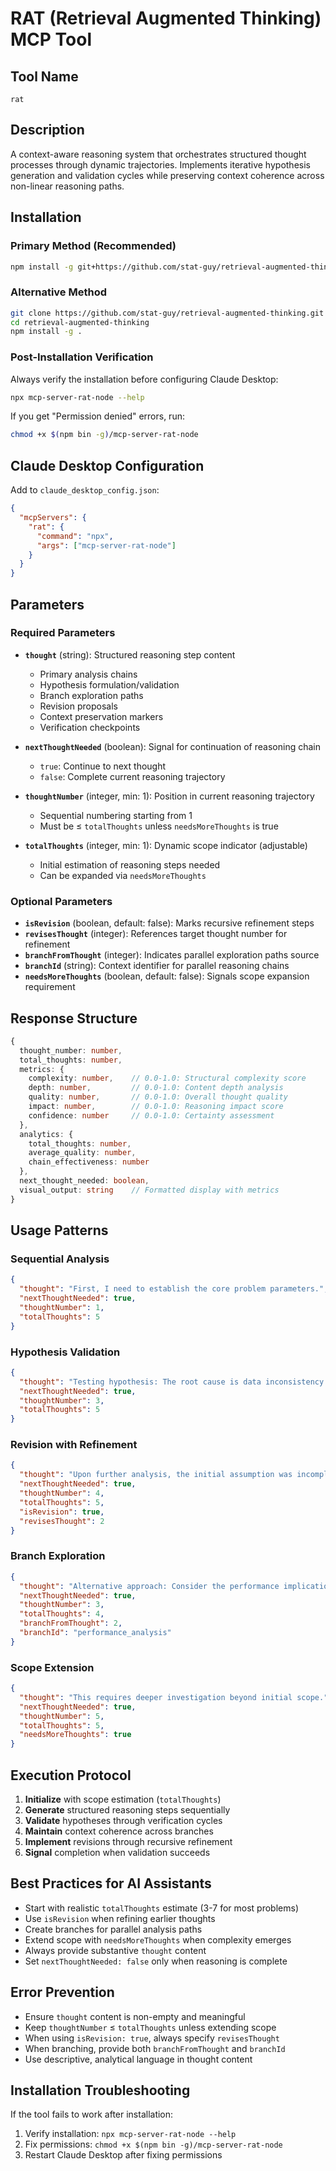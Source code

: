 # RAT (Retrieval Augmented Thinking) MCP Tool

## Tool Name
`rat`

## Description
A context-aware reasoning system that orchestrates structured thought processes through dynamic trajectories. Implements iterative hypothesis generation and validation cycles while preserving context coherence across non-linear reasoning paths.

## Installation

### Primary Method (Recommended)
```bash
npm install -g git+https://github.com/stat-guy/retrieval-augmented-thinking.git
```

### Alternative Method
```bash
git clone https://github.com/stat-guy/retrieval-augmented-thinking.git
cd retrieval-augmented-thinking
npm install -g .
```

### Post-Installation Verification
Always verify the installation before configuring Claude Desktop:
```bash
npx mcp-server-rat-node --help
```

If you get "Permission denied" errors, run:
```bash
chmod +x $(npm bin -g)/mcp-server-rat-node
```

## Claude Desktop Configuration
Add to `claude_desktop_config.json`:
```json
{
  "mcpServers": {
    "rat": {
      "command": "npx",
      "args": ["mcp-server-rat-node"]
    }
  }
}
```

## Parameters

### Required Parameters
- **`thought`** (string): Structured reasoning step content
  - Primary analysis chains
  - Hypothesis formulation/validation
  - Branch exploration paths
  - Revision proposals
  - Context preservation markers
  - Verification checkpoints

- **`nextThoughtNeeded`** (boolean): Signal for continuation of reasoning chain
  - `true`: Continue to next thought
  - `false`: Complete current reasoning trajectory

- **`thoughtNumber`** (integer, min: 1): Position in current reasoning trajectory
  - Sequential numbering starting from 1
  - Must be ≤ `totalThoughts` unless `needsMoreThoughts` is true

- **`totalThoughts`** (integer, min: 1): Dynamic scope indicator (adjustable)
  - Initial estimation of reasoning steps needed
  - Can be expanded via `needsMoreThoughts`

### Optional Parameters
- **`isRevision`** (boolean, default: false): Marks recursive refinement steps
- **`revisesThought`** (integer): References target thought number for refinement
- **`branchFromThought`** (integer): Indicates parallel exploration paths source
- **`branchId`** (string): Context identifier for parallel reasoning chains
- **`needsMoreThoughts`** (boolean, default: false): Signals scope expansion requirement

## Response Structure
```typescript
{
  thought_number: number,
  total_thoughts: number,
  metrics: {
    complexity: number,    // 0.0-1.0: Structural complexity score
    depth: number,         // 0.0-1.0: Content depth analysis
    quality: number,       // 0.0-1.0: Overall thought quality
    impact: number,        // 0.0-1.0: Reasoning impact score
    confidence: number     // 0.0-1.0: Certainty assessment
  },
  analytics: {
    total_thoughts: number,
    average_quality: number,
    chain_effectiveness: number
  },
  next_thought_needed: boolean,
  visual_output: string    // Formatted display with metrics
}
```

## Usage Patterns

### Sequential Analysis
```json
{
  "thought": "First, I need to establish the core problem parameters.",
  "nextThoughtNeeded": true,
  "thoughtNumber": 1,
  "totalThoughts": 5
}
```

### Hypothesis Validation
```json
{
  "thought": "Testing hypothesis: The root cause is data inconsistency.",
  "nextThoughtNeeded": true,
  "thoughtNumber": 3,
  "totalThoughts": 5
}
```

### Revision with Refinement
```json
{
  "thought": "Upon further analysis, the initial assumption was incomplete...",
  "nextThoughtNeeded": true,
  "thoughtNumber": 4,
  "totalThoughts": 5,
  "isRevision": true,
  "revisesThought": 2
}
```

### Branch Exploration
```json
{
  "thought": "Alternative approach: Consider the performance implications...",
  "nextThoughtNeeded": true,
  "thoughtNumber": 3,
  "totalThoughts": 4,
  "branchFromThought": 2,
  "branchId": "performance_analysis"
}
```

### Scope Extension
```json
{
  "thought": "This requires deeper investigation beyond initial scope.",
  "nextThoughtNeeded": true,
  "thoughtNumber": 5,
  "totalThoughts": 5,
  "needsMoreThoughts": true
}
```

## Execution Protocol
1. **Initialize** with scope estimation (`totalThoughts`)
2. **Generate** structured reasoning steps sequentially
3. **Validate** hypotheses through verification cycles
4. **Maintain** context coherence across branches
5. **Implement** revisions through recursive refinement
6. **Signal** completion when validation succeeds

## Best Practices for AI Assistants
- Start with realistic `totalThoughts` estimate (3-7 for most problems)
- Use `isRevision` when refining earlier thoughts
- Create branches for parallel analysis paths
- Extend scope with `needsMoreThoughts` when complexity emerges
- Always provide substantive `thought` content
- Set `nextThoughtNeeded: false` only when reasoning is complete

## Error Prevention
- Ensure `thought` content is non-empty and meaningful
- Keep `thoughtNumber` ≤ `totalThoughts` unless extending scope
- When using `isRevision: true`, always specify `revisesThought`
- When branching, provide both `branchFromThought` and `branchId`
- Use descriptive, analytical language in thought content

## Installation Troubleshooting
If the tool fails to work after installation:
1. Verify installation: `npx mcp-server-rat-node --help`
2. Fix permissions: `chmod +x $(npm bin -g)/mcp-server-rat-node`
3. Restart Claude Desktop after fixing permissions